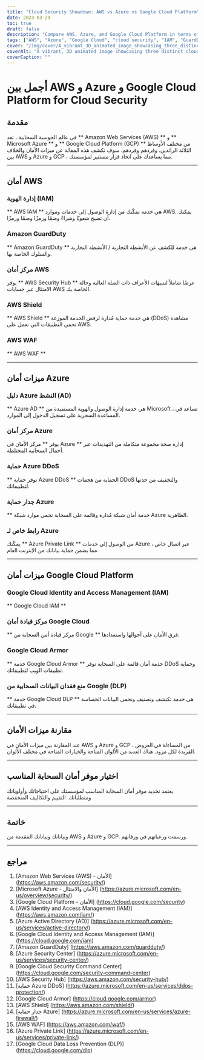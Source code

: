 ```yaml
---
title: "Cloud Security Showdown: AWS vs Azure vs Google Cloud Platform"
date: 2023-03-29
toc: true
draft: false
description: "Compare AWS, Azure, and Google Cloud Platform in terms of cloud security, and learn the differences to make an informed decision for your organization."
tags: ["AWS", "Azure", "Google Cloud", "cloud security", "IAM", "GuardDuty", "Security Center", "Security Command Center", "DDoS Protection", "Cloud Armor", "WAF", "Private Link", "DLP", "cloud computing", "cloud services", "cloud providers", "data protection", "cybersecurity", "infrastructure security"]
cover: "/img/cover/A_vibrant_3D_animated_image_showcasing_three_distinct_cloud.png"
coverAlt: "A vibrant, 3D animated image showcasing three distinct cloud structures representing AWS, Azure, and Google Cloud Platform, with shield symbols overlaying each cloud to symbolize their security offerings."
coverCaption: ""
---
```


 # أجمل بين AWS و Azure و Google Cloud Platform for Cloud Security  ## مقدمة  في عالم الحوسبة السحابية ، تعد ** Amazon Web Services (AWS) ** و ** Microsoft Azure ** و ** Google Cloud Platform (GCP) ** من مختلف الأوساط الثلاثة الرائدين. وفردهم وفردهم. سوف تكشف هذه المقالة عن ميزات الأمان والخلاف بين AWS و Azure و GCP ، مما يساعدك على اتخاذ قرار مستنير لمؤسستك.  ______  ## أمان AWS  ### إدارة الهوية (IAM)  ** AWS IAM ** هي خدمة تمكّنك من إدارة الوصول إلى خدمات وموارد AWS. يمكنك أن تصبح شعوبًا وشراءً وضمًا ورمزًا وضمًا ورمزًا.  ### Amazon GuardDuty  ** Amazon GuardDuty ** هي خدمة للكشف عن الأنشطة التجارية / الأنشطة التجارية والسلوك الخاصة بها.  ### مركز أمان AWS  يوفر ** AWS Security Hub ** عرضًا شاملاً لتنبيهات الأعراف ذات الصلة العالية وحالة الامتثال عبر حسابات AWS الخاصة بك.  ### AWS Shield  ** AWS Shield ** هي خدمة حماية مُدارة لرفض الخدمة الموزعة (DDoS) مشاهدة تحمي التطبيقات التي تعمل على AWS.  ### AWS WAF  ** AWS WAF **  ______  ## ميزات أمان Azure  ### دليل Azure النشط (AD)  ** Azure AD ** هي خدمة إدارة الوصول والهوية المستفيدة من Microsoft ، تساعد في المساعدة السحرية على تسجيل الدخول إلى الموارد.  ### مركز أمان Azure  يوفر ** مركز الأمان في Azure ** إدارة صحة مجموعة متكاملة من التهديدات عبر أحمال السحابية المختلطة.  ### حماية Azure DDoS  ** توفر حماية Azure DDoS ** الحماية من هجمات DDoS والتخفيف من حدتها لتطبيقاتك.  ### جدار حماية Azure  ** خدمة أمان شبكة مُدارة وقائمة على السحابة تحمي موارد شبكة Azure الظاهرية.  ### رابط خاص لـ Azure  يمكّنك ** Azure Private Link ** من الوصول إلى خدمات Azure عبر اتصال خاص ، مما يضمن حماية بياناتك من الإنترنت العام.  ______  ## ميزات أمان Google Cloud Platform  ### Google Cloud Identity and Access Management (IAM)  ** Google Cloud IAM **  ### مركز قيادة أمان Google Cloud  ** مركز قيادة أمن السحابة من Google ** فرق الأمان على أحوالها واستعدادها.  ### Google Cloud Armor  ** خدمة Google Cloud Armor ** خدمة أمان قائمة على السحابة توفر DDoS وحماية تطبيقات الويب لتطبيقاتك.  ### منع فقدان البيانات السحابية من Google (DLP)  ** خدمة Google Cloud DLP ** هي خدمة تكتشف وتصنيف وتحمي البيانات الحساسة في تطبيقاتك.  ______  ## مقارنة ميزات الأمان  عند المقارنة بين ميزات الأمان في AWS و Azure و GCP ، من المساءلة في العروض الفريدة لكل مزود. هناك العديد من الألوان المتاحة والخيارات المتاحة في مختلف الألوان.  ______  ## اختيار موفر أمان السحابة المناسب  يعتمد تحديد موفر أمان السحابة المناسب لمؤسستك على احتياجاتك وأولوياتك ومتطلباتك. التقييم والتكاليف المنخفضة  ______  ## خاتمة  وبياناتك وبياناتك المقدمة من AWS و Azure و GCP. ورسمت ورغباتهم في ورقاتهم.  ______  ## مراجع  1. [Amazon Web Services (AWS) - الأمان] (https://aws.amazon.com/security/) 2. [Microsoft Azure - الأمان والامتثال] (https://azure.microsoft.com/en-us/overview/security/) 3. [Google Cloud Platform - الأمان] (https://cloud.google.com/security) 4. [AWS Identity and Access Management (IAM)] (https://aws.amazon.com/iam/) 5. [Azure Active Directory (AD)] (https://azure.microsoft.com/en-us/services/active-directory/) 6. [Google Cloud Identity and Access Management (IAM)] (https://cloud.google.com/iam) 7. [Amazon GuardDuty] (https://aws.amazon.com/guardduty/) 8. [Azure Security Center] (https://azure.microsoft.com/en-us/services/security-center/) 9. [Google Cloud Security Command Center] (https://cloud.google.com/security-command-center) 10. [AWS Security Hub] (https://aws.amazon.com/security-hub/) 11. [حماية Azure DDoS] (https://azure.microsoft.com/en-us/services/ddos-protection/) 12. [Google Cloud Armor] (https://cloud.google.com/armor) 13. [AWS Shield] (https://aws.amazon.com/shield/) 14. [جدار حماية Azure] (https://azure.microsoft.com/en-us/services/azure-firewall/) 15. [AWS WAF] (https://aws.amazon.com/waf/) 16. [Azure Private Link] (https://azure.microsoft.com/en-us/services/private-link/) 17. [Google Cloud Data Loss Prevention (DLP)] (https://cloud.google.com/dlp)  